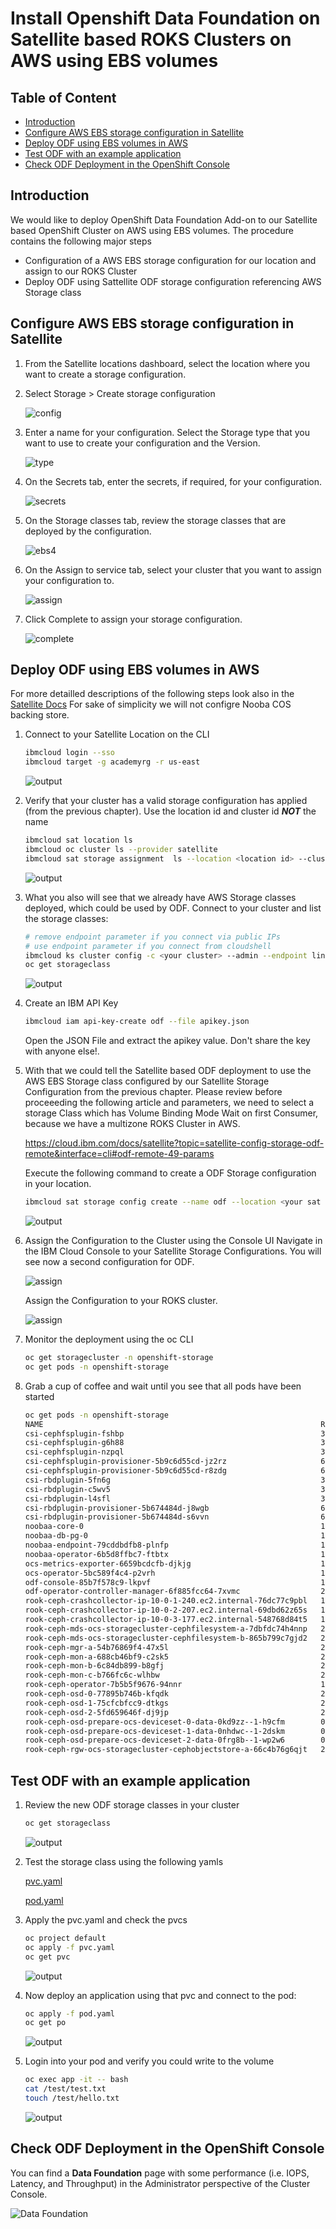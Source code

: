 # Install Openshift Data Foundation on Satellite based ROKS Clusters on AWS using EBS volumes

## Table of Content

* [Introduction](#introduction)
* [Configure AWS EBS storage configuration in Satellite](#configure-aws-ebs-storage-configuration-in-satellite)
* [Deploy ODF using EBS volumes in AWS](#deploy-odf-using-ebs-volumes-in-aws)
* [Test ODF with an example application](#test-odf-with-an-example-application)
* [Check ODF Deployment in the OpenShift Console](#-check-odf-deployment-in-the-openShift-console)

## Introduction

We would like to deploy OpenShift Data Foundation Add-on to our Satellite based OpenShift Cluster on AWS using EBS volumes. The procedure contains the following major steps

* Configuration of a AWS EBS storage configuration for our location and assign to our ROKS Cluster
* Deploy ODF using Sattellite ODF storage configuration referencing AWS Storage class

## Configure AWS EBS storage configuration in Satellite

1. From the Satellite locations dashboard, select the location where you want to create a storage configuration.

2. Select Storage > Create storage configuration

    ![config](images/ebs1.png)

3. Enter a name for your configuration. Select the Storage type that you want to use to create your configuration and the Version.

    ![type](images/ebs2.png)  

4. On the Secrets tab, enter the secrets, if required, for your configuration.

    ![secrets](images/ebs3.png)  

5. On the Storage classes tab, review the storage classes that are deployed by the configuration.

    ![ebs4](images/ebs4.png)

6. On the Assign to service tab, select your cluster that you want to assign your configuration to.

    ![assign](images/ebs5.png)

7. Click Complete to assign your storage configuration.

    ![complete](images/ebs6.png)

## Deploy ODF using EBS volumes in AWS

For more detailled descriptions of the following steps look also in the [Satellite Docs](https://cloud.ibm.com/docs/satellite?topic=satellite-config-storage-odf-remote&interface=cli)
For sake of simplicity we will not configre Nooba COS backing store.

1. Connect to your Satellite Location on the CLI

    ```sh
    ibmcloud login --sso
    ibmcloud target -g academyrg -r us-east
    ```

    ![output](images/ibm-cloud-rg.png)

1. Verify that your cluster has a valid storage configuration has applied (from the previous chapter). Use the location id and cluster id ***NOT*** the name

    ```sh
    ibmcloud sat location ls
    ibmcloud oc cluster ls --provider satellite
    ibmcloud sat storage assignment  ls --location <location id> --cluster <cluster id>
    ```

    ![output](images/odf1.png)

1. What you also will see that we already have AWS Storage classes deployed, which could be used by ODF. Connect to your cluster and list the storage classes:

    ```sh
    # remove endpoint parameter if you connect via public IPs
    # use endpoint parameter if you connect from cloudshell
    ibmcloud ks cluster config -c <your cluster> --admin --endpoint link
    oc get storageclass
    ```

    ![output](images/odf2.png)  

1. Create an IBM API Key

    ```sh
    ibmcloud iam api-key-create odf --file apikey.json
    ```

    Open the JSON File and extract the apikey value. Don't share the key with anyone else!.

1. With that we could tell the Satellite based ODF deployment to use the AWS EBS Storage class configured by our Satellite Storage Configuration from the previous chapter. Please review before proceeeding the following article and parameters, we need to select a storage Class which has Volume Binding Mode Wait on first Consumer, because we have a multizone ROKS Cluster in AWS.

    <https://cloud.ibm.com/docs/satellite?topic=satellite-config-storage-odf-remote&interface=cli#odf-remote-49-params>

    Execute the following command to create a ODF Storage configuration in your location.

    ```sh
    ibmcloud sat storage config create --name odf --location <your sat location id> --template-name odf-remote --template-version 4.9 -p "osd-storage-class=sat-aws-block-gold-metro" -p "osd-size=100Gi" -p "num-of-osd=1" -p "iam-api-key=<Your API Key>"
    ```

    ![output](images/odf3.png)

1. Assign the Configuration to the Cluster using the Console UI
Navigate in the IBM Cloud Console to your Satellite Storage Configurations. You will see now a second configuration for ODF.

    ![assign](images/odf4.png)

    Assign the Configuration to your ROKS cluster.

    ![assign](images/odf5.png)

1. Monitor the deployment using the oc CLI

    ```sh
    oc get storagecluster -n openshift-storage
    oc get pods -n openshift-storage
    ```

1. Grab a cup of coffee and wait until you see that all pods have been started

    ```sh
    oc get pods -n openshift-storage
    NAME                                                              READY   STATUS      RESTARTS   AGE
    csi-cephfsplugin-fshbp                                            3/3     Running     0          8m3s
    csi-cephfsplugin-g6h88                                            3/3     Running     0          8m3s
    csi-cephfsplugin-nzpql                                            3/3     Running     0          8m3s
    csi-cephfsplugin-provisioner-5b9c6d55cd-jz2rz                     6/6     Running     0          8m2s
    csi-cephfsplugin-provisioner-5b9c6d55cd-r8zdg                     6/6     Running     0          8m2s
    csi-rbdplugin-5fn6g                                               3/3     Running     0          8m4s
    csi-rbdplugin-c5wv5                                               3/3     Running     0          8m4s
    csi-rbdplugin-l4sfl                                               3/3     Running     0          8m4s
    csi-rbdplugin-provisioner-5b674484d-j8wgb                         6/6     Running     0          8m4s
    csi-rbdplugin-provisioner-5b674484d-s6vvn                         6/6     Running     0          8m4s
    noobaa-core-0                                                     1/1     Running     0          2m13s
    noobaa-db-pg-0                                                    1/1     Running     0          2m13s
    noobaa-endpoint-79cddbdfb8-plnfp                                  1/1     Running     0          57s
    noobaa-operator-6b5d8ffbc7-ftbtx                                  1/1     Running     0          8m49s
    ocs-metrics-exporter-6659bcdcfb-djkjg                             1/1     Running     0          8m39s
    ocs-operator-5bc589f4c4-p2vrh                                     1/1     Running     0          8m40s
    odf-console-85b7f578c9-lkpvf                                      1/1     Running     0          8m39s
    odf-operator-controller-manager-6f885fcc64-7xvmc                  2/2     Running     0          8m39s
    rook-ceph-crashcollector-ip-10-0-1-240.ec2.internal-76dc77c9pbl   1/1     Running     0          3m32s
    rook-ceph-crashcollector-ip-10-0-2-207.ec2.internal-69dbd62z65s   1/1     Running     0          3m33s
    rook-ceph-crashcollector-ip-10-0-3-177.ec2.internal-548768d84t5   1/1     Running     0          3m40s
    rook-ceph-mds-ocs-storagecluster-cephfilesystem-a-7dbfdc74h4nnp   2/2     Running     0          2m53s
    rook-ceph-mds-ocs-storagecluster-cephfilesystem-b-865b799c7gjd2   2/2     Running     0          2m52s
    rook-ceph-mgr-a-54b76869f4-47x5l                                  2/2     Running     0          3m40s
    rook-ceph-mon-a-688cb46bf9-c2sk5                                  2/2     Running     0          6m52s
    rook-ceph-mon-b-6c84db899-b8gfj                                   2/2     Running     0          4m18s
    rook-ceph-mon-c-b766fc6c-wlhbw                                    2/2     Running     0          4m1s
    rook-ceph-operator-7b5b5f9676-94nnr                               1/1     Running     0          8m39s
    rook-ceph-osd-0-77895b746b-kfqdk                                  2/2     Running     0          3m23s
    rook-ceph-osd-1-75cfcbfcc9-dtkgs                                  2/2     Running     0          3m23s
    rook-ceph-osd-2-5fd659646f-dj9jp                                  2/2     Running     0          3m15s
    rook-ceph-osd-prepare-ocs-deviceset-0-data-0kd9zz--1-h9cfm        0/1     Completed   0          3m37s
    rook-ceph-osd-prepare-ocs-deviceset-1-data-0nhdwc--1-2dskm        0/1     Completed   0          3m37s
    rook-ceph-osd-prepare-ocs-deviceset-2-data-0frg8b--1-wp2w6        0/1     Completed   0          3m36s
    rook-ceph-rgw-ocs-storagecluster-cephobjectstore-a-66c4b76g6qjt   2/2     Running     0          2m51s
    ```

## Test ODF with an example application

1. Review the new ODF storage classes in your cluster

    ```sh
    oc get storageclass
    ````

    ![output](images/odf6.png)

1. Test the storage class using the following yamls

    [pvc.yaml](aws/pvc.yaml)

    [pod.yaml](pod.yaml)

1. Apply the pvc.yaml and check the pvcs

    ```sh
    oc project default
    oc apply -f pvc.yaml
    oc get pvc
    ```

    ![output](images/odf7.png)  

1. Now deploy an application using that pvc and connect to the pod:

    ```sh
    oc apply -f pod.yaml
    oc get po
    ````

    ![output](images/odf8.png)

1. Login into your pod and verify you could write to the volume

    ```sh
    oc exec app -it -- bash
    cat /test/test.txt
    touch /test/hello.txt
    ```

    ![output](images/odf9.png)

## Check ODF Deployment in the OpenShift Console

You can find a **Data Foundation** page with some performance (i.e. IOPS, Latency, and Throughput) in the Administrator perspective of the Cluster Console.

![Data Foundation](images/odf-console.png)
